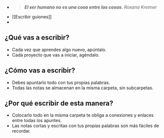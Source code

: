 - > _**El ser humano no es una cosa entre las cosas.**
  Roxana Kreimer_
- [[Escribir guiones]]
-
## ¿Qué vas a escribir?
- Cada vez que aprendes algo nuevo, apúntalo.
- Cada proyecto que vas a iniciar, agéndalo.
## ¿Cómo vas a escribir?
- Debes apuntarlo todo con tus propias palabras.
- Todas las notas se almacenan en la misma carpeta, sin subcarpetas.
## ¿Por qué escribir de esta manera?
- Colocarlo todo en la misma carpeta te obliga a conexiones y enlaces entre todas los apuntes.
- Las notas cortas y escritas con tus propias palabras son más fáciles de recordar.